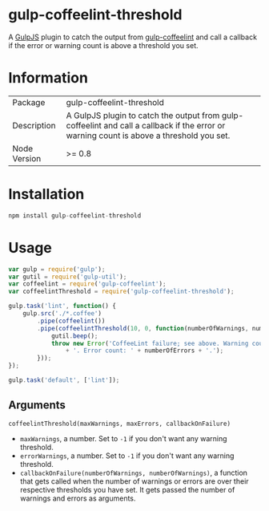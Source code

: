 gulp-coffeelint-threshold
==========
A [GulpJS](http://github.com/gulpjs/gulp) plugin to catch the output from [gulp-coffeelint](https://github.com/janraasch/gulp-coffeelint) and call a callback if the error or warning count is above a threshold you set.

# Information
<table>
<tr>
<td>Package</td><td>gulp-coffeelint-threshold</td>
</tr>
<tr>
<td>Description</td>
<td>A GulpJS plugin to catch the output from gulp-coffeelint and call a callback if the error or warning count is above a threshold you set.</td>
</tr>
<tr>
<td>Node Version</td>
<td>>= 0.8</td>
</tr>
</table>

# Installation
```js
npm install gulp-coffeelint-threshold
```

# Usage
```js
var gulp = require('gulp');
var gutil = require('gulp-util');
var coffeelint = require('gulp-coffeelint');
var coffeelintThreshold = require('gulp-coffeelint-threshold');

gulp.task('lint', function() {
    gulp.src('./*.coffee')
        .pipe(coffeelint())
        .pipe(coffeelintThreshold(10, 0, function(numberOfWarnings, numberOfErrors){
            gutil.beep();
            throw new Error('CoffeeLint failure; see above. Warning count: ' + numberOfWarnings
                + '. Error count: ' + numberOfErrors + '.');
        }));
});

gulp.task('default', ['lint']);
```


## Arguments

`coffeelintThreshold(maxWarnings, maxErrors, callbackOnFailure)`

- `maxWarnings`, a number. Set to `-1` if you don't want any warning threshold.
- `errorWarnings`, a number. Set to `-1` if you don't want any warning threshold.
- `callbackOnFailure(numberOfWarnings, numberOfWarnings)`, a function that gets called when the number of warnings or errors are over their respective thresholds you have set. It gets passed the number of warnings and errors as arguments.
